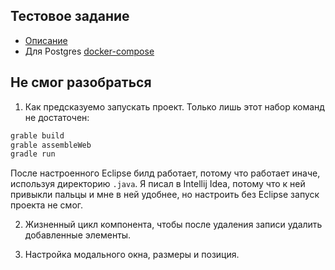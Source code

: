 ## Тестовое задание

- [Описание](test_tasks.md)
- Для Postgres [docker-compose](docker-compose.yml)

## Не смог разобраться

1. Как предсказуемо запускать проект. Только лишь этот набор команд не достаточен: 

```bash
grable build
grable assembleWeb
gradle run
```

После настроенного Eclipse билд работает, потому что работает иначе, используя директорию `.java`. Я писал в Intellij Idea, потому что к ней привыкли пальцы и мне в ней удобнее, но настроить без Eclipse запуск проекта не смог.

2. Жизненный цикл компонента, чтобы после удаления записи удалить добавленные элементы.

3. Настройка модального окна, размеры и позиция.